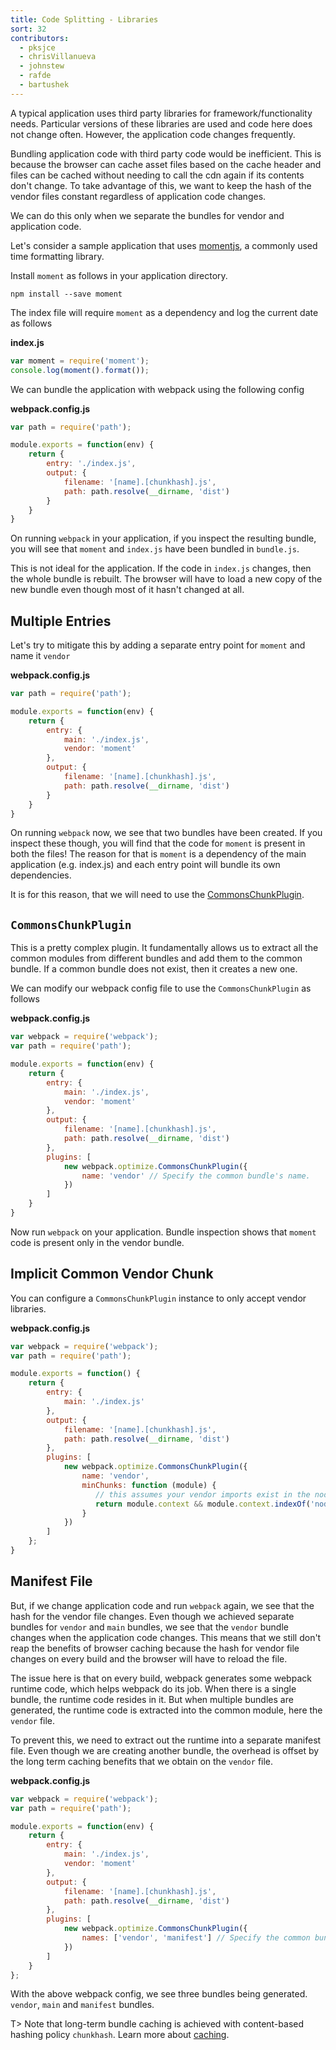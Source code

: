 ```yaml
---
title: Code Splitting - Libraries
sort: 32
contributors:
  - pksjce
  - chrisVillanueva
  - johnstew
  - rafde
  - bartushek
---
```


A typical application uses third party libraries for framework/functionality needs. Particular versions of these libraries are used and code here does not change often. However, the application code changes frequently.

Bundling application code with third party code would be inefficient. This is because the browser can cache asset files based on the cache header and files can be cached without needing to call the cdn again if its contents don't change. To take advantage of this, we want to keep the hash of the vendor files constant regardless of application code changes.

We can do this only when we separate the bundles for vendor and application code.

Let's consider a sample application that uses [momentjs](https://www.npmjs.com/package/moment), a commonly used time formatting library.

Install `moment` as follows in your application directory.

`npm install --save moment`

The index file will require `moment` as a dependency and log the current date as follows

__index.js__
```javascript
var moment = require('moment');
console.log(moment().format());

```

We can bundle the application with webpack using the following config

__webpack.config.js__

```javascript
var path = require('path');

module.exports = function(env) {
    return {
        entry: './index.js',
        output: {
            filename: '[name].[chunkhash].js',
            path: path.resolve(__dirname, 'dist')
        }
    }
}
```

On running `webpack` in your application, if you inspect the resulting bundle, you will see that `moment` and `index.js` have been bundled in `bundle.js`.

This is not ideal for the application. If the code in `index.js` changes, then the whole bundle is rebuilt. The browser will have to load a new copy of the new bundle even though most of it hasn't changed at all.

## Multiple Entries

Let's try to mitigate this by adding a separate entry point for `moment` and name it `vendor`

__webpack.config.js__

```javascript
var path = require('path');

module.exports = function(env) {
    return {
        entry: {
            main: './index.js',
            vendor: 'moment'
        },
        output: {
            filename: '[name].[chunkhash].js',
            path: path.resolve(__dirname, 'dist')
        }
    }
}
```

On running `webpack` now, we see that two bundles have been created. If you inspect these though, you will find that the code for `moment` is present in both the files! The reason for that is `moment` is a dependency of the main application (e.g. index.js) and each entry point will bundle its own dependencies.

It is for this reason, that we will need to use the [CommonsChunkPlugin](/plugins/commons-chunk-plugin).

## `CommonsChunkPlugin`

This is a pretty complex plugin. It fundamentally allows us to extract all the common modules from different bundles and add them to the common bundle. If a common bundle does not exist, then it creates a new one.

We can modify our webpack config file to use the `CommonsChunkPlugin` as follows

__webpack.config.js__

```javascript
var webpack = require('webpack');
var path = require('path');

module.exports = function(env) {
    return {
        entry: {
            main: './index.js',
            vendor: 'moment'
        },
        output: {
            filename: '[name].[chunkhash].js',
            path: path.resolve(__dirname, 'dist')
        },
        plugins: [
            new webpack.optimize.CommonsChunkPlugin({
                name: 'vendor' // Specify the common bundle's name.
            })
        ]
    }
}
```
Now run `webpack` on your application. Bundle inspection shows that `moment` code is present only in the vendor bundle.

## Implicit Common Vendor Chunk

You can configure a `CommonsChunkPlugin` instance to only accept vendor libraries.

 __webpack.config.js__

```javascript
var webpack = require('webpack');
var path = require('path');

module.exports = function() {
    return {
        entry: {
            main: './index.js'
        },
        output: {
            filename: '[name].[chunkhash].js',
            path: path.resolve(__dirname, 'dist')
        },
        plugins: [
            new webpack.optimize.CommonsChunkPlugin({
                name: 'vendor',
                minChunks: function (module) {
                   // this assumes your vendor imports exist in the node_modules directory
                   return module.context && module.context.indexOf('node_modules') !== -1;
                }
            })
        ]
    };
}
```

## Manifest File

But, if we change application code and run `webpack` again, we see that the hash for the vendor file changes. Even though we achieved separate bundles for `vendor` and `main` bundles, we see that the `vendor` bundle changes when the application code changes.
This means that we still don't reap the benefits of browser caching because the hash for vendor file changes on every build and the browser will have to reload the file.

The issue here is that on every build, webpack generates some webpack runtime code, which helps webpack do its job. When there is a single bundle, the runtime code resides in it. But when multiple bundles are generated, the runtime code is extracted into the common module, here the `vendor` file.

To prevent this, we need to extract out the runtime into a separate manifest file. Even though we are creating another bundle, the overhead is offset by the long term caching benefits that we obtain on the `vendor` file.

__webpack.config.js__

```javascript
var webpack = require('webpack');
var path = require('path');

module.exports = function(env) {
    return {
        entry: {
            main: './index.js',
            vendor: 'moment'
        },
        output: {
            filename: '[name].[chunkhash].js',
            path: path.resolve(__dirname, 'dist')
        },
        plugins: [
            new webpack.optimize.CommonsChunkPlugin({
                names: ['vendor', 'manifest'] // Specify the common bundle's name.
            })
        ]
    }
};
```

With the above webpack config, we see three bundles being generated. `vendor`, `main` and `manifest` bundles.

T> Note that long-term bundle caching is achieved with content-based hashing policy `chunkhash`. Learn more about [caching](/guides/caching/).
